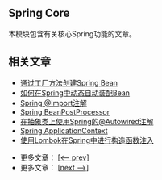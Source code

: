 ## Spring Core

本模块包含有关核心Spring功能的文章。

## 相关文章

+ [通过工厂方法创建Spring Bean](docs/通过工厂方法创建SpringBean.md)
+ [如何在Spring中动态自动装配Bean](docs/如何在Spring中动态自动装配Bean.md)
+ [Spring @Import注解](docs/Spring-@Import注解.md)
+ [Spring BeanPostProcessor](docs/Spring_BeanPostProcessor.md)
+ [在抽象类上使用Spring的@Autowired注解](docs/在抽象类上使用Spring的@Autowired注解.md)
+ [Spring ApplicationContext](docs/Spring_ApplicationContext.md)
+ [使用Lombok在Spring中进行构造函数注入](docs/使用Lombok在Spring中进行构造函数注入.md)

- 更多文章： [[<-- prev]](../spring-core-3/README.md)
- 更多文章： [[next -->]](../spring-core-5/README.md)